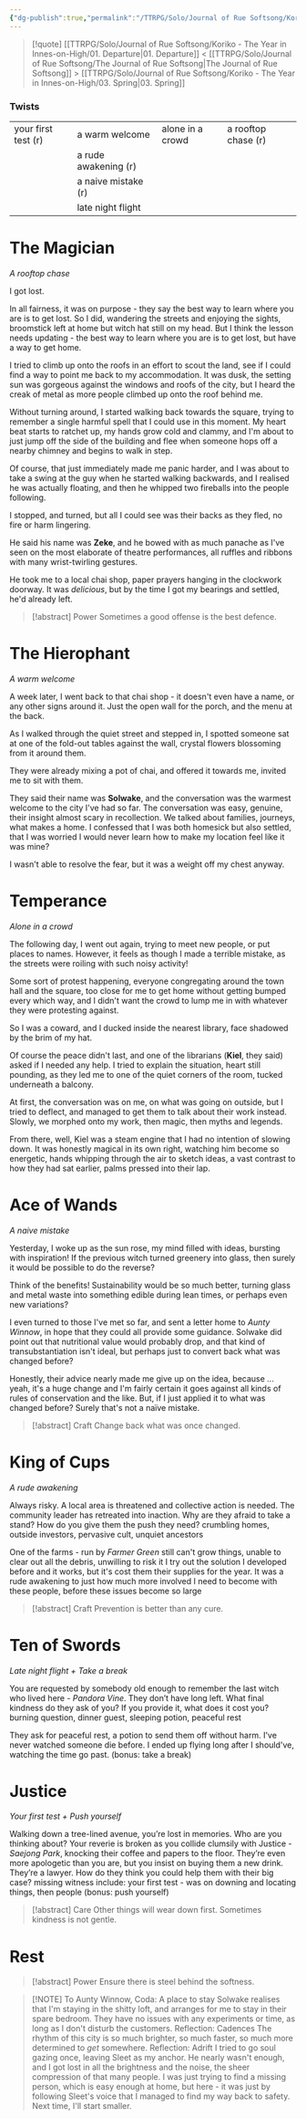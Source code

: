 ```yaml
---
{"dg-publish":true,"permalink":"/TTRPG/Solo/Journal of Rue Softsong/Koriko - The Year in Innes-on-High/02. Arrival/"}
---
```



> [!quote] [[TTRPG/Solo/Journal of Rue Softsong/Koriko - The Year in Innes-on-High/01. Departure\|01. Departure]] < [[TTRPG/Solo/Journal of Rue Softsong/The Journal of Rue Softsong\|The Journal of Rue Softsong]] > [[TTRPG/Solo/Journal of Rue Softsong/Koriko - The Year in Innes-on-High/03. Spring\|03. Spring]]

### Twists
|  |  |  |  |
| ---- | ---- | ---- | ---- |
| your first test (r) | a warm welcome | alone in a crowd | a rooftop chase (r) |
|  | a rude awakening (r) |  |  |
|  | a naive mistake (r) |  |  |
|  | late night flight |  |  |

# The Magician
*A rooftop chase*

I got lost.

In all fairness, it was on purpose - they say the best way to learn where you are is to get lost.
So I did, wandering the streets and enjoying the sights, broomstick left at home but witch hat still on my head.
But I think the lesson needs updating - the best way to learn where you are is to get lost, but have a way to get home.

I tried to climb up onto the roofs in an effort to scout the land, see if I could find a way to point me back to my accommodation. It was dusk, the setting sun was gorgeous against the windows and roofs of the city, but I heard the creak of metal as more people climbed up onto the roof behind me.

Without turning around, I started walking back towards the square, trying to remember a single harmful spell that I could use in this moment.
My heart beat starts to ratchet up, my hands grow cold and clammy, and I'm about to just jump off the side of the building and flee when someone hops off a nearby chimney and begins to walk in step.

Of course, that just immediately made me panic harder, and I was about to take a swing at the guy when he started walking backwards, and I realised he was actually floating, and then he whipped two fireballs into the people following.

I stopped, and turned, but all I could see was their backs as they fled, no fire or harm lingering.

He said his name was **Zeke**, and he bowed with as much panache as I've seen on the most elaborate of theatre performances, all ruffles and ribbons with many wrist-twirling gestures.

He took me to a local chai shop, paper prayers hanging in the clockwork doorway. It was _delicious_, but by the time I got my bearings and settled, he'd already left.

> [!abstract] Power
> Sometimes a good offense is the best defence.

# The Hierophant
*A warm welcome*

A week later, I went back to that chai shop - it doesn't even have a name, or any other signs around it. Just the open wall for the porch, and the menu at the back.

As I walked through the quiet street and stepped in, I spotted someone sat at one of the fold-out tables against the wall, crystal flowers blossoming from it around them.

They were already mixing a pot of chai, and offered it towards me, invited me to sit with them.

They said their name was **Solwake**, and the conversation was the warmest welcome to the city I've had so far. The conversation was easy, genuine, their insight almost scary in recollection. We talked about families, journeys, what makes a home. I confessed that I was both homesick but also settled, that I was worried I would never learn how to make my location feel like it was mine?

I wasn't able to resolve the fear, but it was a weight off my chest anyway.


# Temperance
*Alone in a crowd*

The following day, I went out again, trying to meet new people, or put places to names. However, it feels as though I made a terrible mistake, as the streets were roiling with such noisy activity!

Some sort of protest happening, everyone congregating around the town hall and the square, too close for me to get home without getting bumped every which way, and I didn't want the crowd to lump me in with whatever they were protesting against.

So I was a coward, and I ducked inside the nearest library, face shadowed by the brim of my hat.

Of course the peace didn't last, and one of the librarians (**Kiel**, they said) asked if I needed any help. I tried to explain the situation, heart still pounding, as they led me to one of the quiet corners of the room, tucked underneath a balcony.

At first, the conversation was on me, on what was going on outside, but I tried to deflect, and managed to get them to talk about their work instead. Slowly, we morphed onto my work, then magic, then myths and legends.

From there, well, Kiel was a steam engine that I had no intention of slowing down. It was honestly magical in its own right, watching him become so energetic, hands whipping through the air to sketch ideas, a vast contrast to how they had sat earlier, palms pressed into their lap.

# Ace of Wands
*A naive mistake*

Yesterday, I woke up as the sun rose, my mind filled with ideas, bursting with inspiration! 
If the previous witch turned greenery into glass, then surely it would be possible to do the reverse? 

Think of the benefits! Sustainability would be so much better, turning glass and metal waste into something edible during lean times, or perhaps even new variations?

I even turned to those I've met so far, and sent a letter home to *Aunty Winnow*, in hope that they could all provide some guidance. Solwake did point out that nutritional value would probably drop, and that kind of transubstantiation isn't ideal, but perhaps just to convert back what was changed before?

Honestly, their advice nearly made me give up on the idea, because ... yeah, it's a huge change and I'm fairly certain it goes against all kinds of rules of conservation and the like. But, if I just applied it to what was changed before? Surely that's not a naïve mistake.

> [!abstract] Craft
> Change back what was once changed.
# King of Cups
*A rude awakening*

Always risky. A local area is threatened and collective action is
needed. The community leader has retreated into inaction. Why are
they afraid to take a stand? How do you give them the push they need?
crumbling homes, outside investors, pervasive cult, unquiet ancestors

One of the farms - run by *Farmer Green* still can't grow things, unable to clear out all the debris, unwilling to risk it
I try out the solution I developed before and it works, but it's cost them their supplies for the year.
It was a rude awakening to just how much more involved I need to become with these people, before these issues become so large

> [!abstract] Craft
> Prevention is better than any cure.
# Ten of Swords
*Late night flight + Take a break*

You are requested by somebody old enough to remember the
last witch who lived here - *Pandora Vine*. They don’t have long left. What final
kindness do they ask of you? If you provide it, what does it cost you?
burning question, dinner guest, sleeping potion, peaceful rest

They ask for peaceful rest, a potion to send them off without harm.
I've never watched someone die before.
I ended up flying long after I should've, watching the time go past.
(bonus: take a break)

# Justice
*Your first test + Push yourself*

Walking down a tree-lined avenue,
you’re lost in memories. Who are
you thinking about? Your reverie is
broken as you collide clumsily with
Justice - *Saejong Park*, knocking their coffee and
papers to the floor.
They’re even more apologetic than
you are, but you insist on buying
them a new drink. They’re a lawyer.
How do they think you could help
them with their big case?
missing witness
include: your first test - was on downing and locating things, then people
(bonus: push yourself)

> [!abstract] Care
> Other things will wear down first.
> Sometimes kindness is not gentle.

# Rest

> [!abstract] Power
> Ensure there is steel behind the softness.

> [!NOTE] To Aunty Winnow,
> Coda: A place to stay
> Solwake realises that I'm staying in the shitty loft, and arranges for me to stay in their spare bedroom. They have no issues with any experiments or time, as long as I don't disturb the customers.
> Reflection: Cadences
> The rhythm of this city is so much brighter, so much faster, so much more determined to *get* somewhere.
> Reflection: Adrift
> I tried to go soul gazing once, leaving Sleet as my anchor. He nearly wasn't enough, and I got lost in all the brightness and the noise, the sheer compression of that many people. I was just trying to find a missing person, which is easy enough at home, but here - it was just by following Sleet's voice that I managed to find my way back to safety. Next time, I'll start smaller.